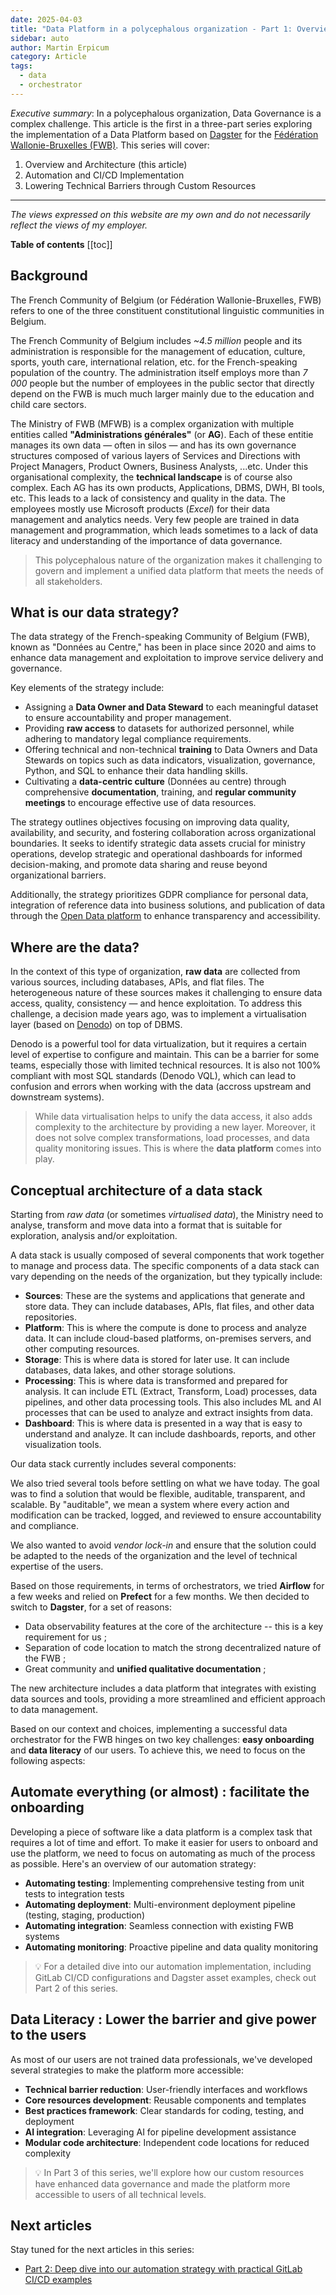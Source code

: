 ```yaml
---
date: 2025-04-03
title: "Data Platform in a polycephalous organization - Part 1: Overview"
sidebar: auto
author: Martin Erpicum
category: Article
tags:
  - data
  - orchestrator
---
```


_Executive summary_: In a polycephalous organization, Data Governance is a complex challenge. This article is the first in a three-part series exploring the implementation of a Data Platform based on [Dagster](https://dagster.io/) for the [Fédération Wallonie-Bruxelles (FWB)](https://www.federation-wallonie-bruxelles.be). This series will cover:

1. Overview and Architecture (this article)
2. Automation and CI/CD Implementation
3. Lowering Technical Barriers through Custom Resources

---

_The views expressed on this website are my own and do not necessarily reflect the views of my employer._

**Table of contents**
[[toc]]

## Background

The French Community of Belgium (or Fédération Wallonie-Bruxelles, FWB) refers to one of the three constituent constitutional linguistic communities in Belgium.

The French Community of Belgium includes _~4.5 million_ people and its administration is responsible for the management of education, culture, sports, youth care, international relation, etc. for the French-speaking population of the country. The administration itself employs more than _7 000_ people but the number of employees in the public sector that directly depend on the FWB is much much larger mainly due to the education and child care sectors.

<ImageCenter src="https://raw.githubusercontent.com/data-cfwb/charte-graphique/refs/heads/main/logo_FWB_PNG_et_SVG/FWBCOUL_FWB_HORI.png" alt="" width="400" />

The Ministry of FWB (MFWB) is a complex organization with multiple entities called **"Administrations générales"** (or **AG**). Each of these entitie manages its own data — often in silos — and has its own governance structures composed of various layers of Services and Directions with Project Managers, Product Owners, Business Analysts, ...etc. Under this organisational complexity, the **technical landscape** is of course also complex. Each AG has its own products, Applications, DBMS, DWH, BI tools, etc. This leads to a lack of consistency and quality in the data. The employees mostly use Microsoft products (_Excel_) for their data management and analytics needs. Very few people are trained in data management and programmation, which leads sometimes to a lack of data literacy and understanding of the importance of data governance.

> This polycephalous nature of the organization makes it challenging to govern and implement a unified data platform that meets the needs of all stakeholders.

<ImageCenter src="/assets/images/data_gov_fwb.png" alt="" width="400" />

## What is our data strategy?

The data strategy of the French-speaking Community of Belgium (FWB), known as "Données au Centre," has been in place since 2020 and aims to enhance data management and exploitation to improve service delivery and governance.

Key elements of the strategy include:

- Assigning a **Data Owner and Data Steward** to each meaningful dataset to ensure accountability and proper management.
- Providing **raw access** to datasets for authorized personnel, while adhering to mandatory legal compliance requirements.
- Offering technical and non-technical **training** to Data Owners and Data Stewards on topics such as data indicators, visualization, governance, Python, and SQL to enhance their data handling skills.
- Cultivating a **data-centric culture** (Données au centre) through comprehensive **documentation**, training, and **regular community meetings** to encourage effective use of data resources.

The strategy outlines objectives focusing on improving data quality, availability, and security, and fostering collaboration across organizational boundaries. It seeks to identify strategic data assets crucial for ministry operations, develop strategic and operational dashboards for informed decision-making, and promote data sharing and reuse beyond organizational barriers.

Additionally, the strategy prioritizes GDPR compliance for personal data, integration of reference data into business solutions, and publication of data through the [Open Data platform](http://odwb.be) to enhance transparency and accessibility.

## Where are the data?

In the context of this type of organization, **raw data** are collected from various sources, including databases, APIs, and flat files. The heterogeneous nature of these sources makes it challenging to ensure data access, quality, consistency — and hence exploitation. To address this challenge, a decision made years ago, was to implement a virtualisation layer (based on [Denodo](https://www.denodo.com/)) on top of DBMS.

Denodo is a powerful tool for data virtualization, but it requires a certain level of expertise to configure and maintain. This can be a barrier for some teams, especially those with limited technical resources. It is also not 100% compliant with most SQL standards (Denodo VQL), which can lead to confusion and errors when working with the data (accross upstream and downstream systems).

> While data virtualisation helps to unify the data access, it also adds complexity to the architecture by providing a new layer. Moreover, it does not solve complex transformations, load processes, and data quality monitoring issues. This is where the **data platform** comes into play.

## Conceptual architecture of a data stack

Starting from _raw data_ (or sometimes _virtualised data_), the Ministry need to analyse, transform and move data into a format that is suitable for exploration, analysis and/or exploitation.

A data stack is usually composed of several components that work together to manage and process data. The specific components of a data stack can vary depending on the needs of the organization, but they typically include:

- **Sources**: These are the systems and applications that generate and store data. They can include databases, APIs, flat files, and other data repositories.
- **Platform**: This is where the compute is done to process and analyze data. It can include cloud-based platforms, on-premises servers, and other computing resources.
- **Storage**: This is where data is stored for later use. It can include databases, data lakes, and other storage solutions.
- **Processing**: This is where data is transformed and prepared for analysis. It can include ETL (Extract, Transform, Load) processes, data pipelines, and other data processing tools. This also includes ML and AI processes that can be used to analyze and extract insights from data.
- **Dashboard**: This is where data is presented in a way that is easy to understand and analyze. It can include dashboards, reports, and other visualization tools.

Our data stack currently includes several components:

<ImageCenter src="/assets/diagrams/fwb_tech_stack.drawio.svg" alt="" width="600" />

We also tried several tools before settling on what we have today. The goal was to find a solution that would be flexible, auditable, transparent, and scalable. By "auditable", we mean a system where every action and modification can be tracked, logged, and reviewed to ensure accountability and compliance.

We also wanted to avoid _vendor lock-in_ and ensure that the solution could be adapted to the needs of the organization and the level of technical expertise of the users.

Based on those requirements, in terms of orchestrators, we tried **Airflow** for a few weeks and relied on **Prefect** for a few months. We then decided to switch to **Dagster**, for a set of reasons:

- Data observability features at the core of the architecture -- this is a key requirement for us ;
- Separation of code location to match the strong decentralized nature of the FWB ;
- Great community and **unified qualitative documentation** ;

The new architecture includes a data platform that integrates with existing data sources and tools, providing a more streamlined and efficient approach to data management.

Based on our context and choices, implementing a successful data orchestrator for the FWB hinges on two key challenges: **easy onboarding** and **data literacy** of our users. To achieve this, we need to focus on the following aspects:

## Automate everything (or almost) : facilitate the onboarding

Developing a piece of software like a data platform is a complex task that requires a lot of time and effort. To make it easier for users to onboard and use the platform, we need to focus on automating as much of the process as possible. Here's an overview of our automation strategy:

- **Automating testing**: Implementing comprehensive testing from unit tests to integration tests
- **Automating deployment**: Multi-environment deployment pipeline (testing, staging, production)
- **Automating integration**: Seamless connection with existing FWB systems
- **Automating monitoring**: Proactive pipeline and data quality monitoring

> 💡 For a detailed dive into our automation implementation, including GitLab CI/CD configurations and Dagster asset examples, check out Part 2 of this series.

## Data Literacy : Lower the barrier and give power to the users

As most of our users are not trained data professionals, we've developed several strategies to make the platform more accessible:

- **Technical barrier reduction**: User-friendly interfaces and workflows
- **Core resources development**: Reusable components and templates
- **Best practices framework**: Clear standards for coding, testing, and deployment
- **AI integration**: Leveraging AI for pipeline development assistance
- **Modular code architecture**: Independent code locations for reduced complexity

> 💡 In Part 3 of this series, we'll explore how our custom resources have enhanced data governance and made the platform more accessible to users of all technical levels.

## Next articles

Stay tuned for the next articles in this series:

- [Part 2: Deep dive into our automation strategy with practical GitLab CI/CD examples](/blog/posts/2025/data_platform_in_fwb_01_automate)
<!-- - [Part 3: How custom resources and training helps lower the barrier](/blog/posts/2025/data_platform_in_fwb_02_lower_barrier) -->
